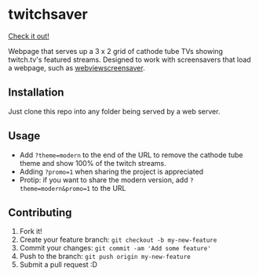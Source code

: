 # twitchsaver

[Check it out!](http://ameswarb.github.io/twitchsaver/?promo=1)

Webpage that serves up a 3 x 2 grid of cathode tube TVs showing twitch.tv's featured streams. Designed to work with screensavers that load a webpage, such as [webviewscreensaver](https://github.com/liquidx/webviewscreensaver).

## Installation

Just clone this repo into any folder being served by a web server.

## Usage

* Add `?theme=modern` to the end of the URL to remove the cathode tube theme and show 100% of the twitch streams.
* Adding `?promo=1` when sharing the project is appreciated
* Protip: if you want to share the modern version, add `?theme=modern&promo=1` to the URL

## Contributing

1. Fork it!
2. Create your feature branch: `git checkout -b my-new-feature`
3. Commit your changes: `git commit -am 'Add some feature'`
4. Push to the branch: `git push origin my-new-feature`
5. Submit a pull request :D
